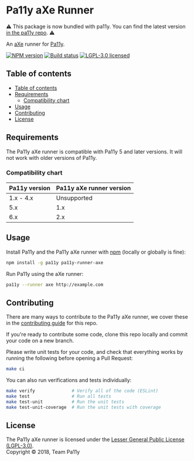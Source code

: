 # Pa11y aXe Runner

⚠️ This package is now bundled with pa11y. You can find the latest version [in the pa11y repo](https://github.com/pa11y/pa11y/blob/master/lib/runners/axe.js). ⚠️

An [aXe](https://www.axe-core.org/) runner for [Pa11y](https://github.com/pa11y/pa11y).

[![NPM version][shield-npm]][info-npm]
[![Build status][shield-build]][info-build]
[![LGPL-3.0 licensed][shield-license]][info-license]

## Table of contents

* [Table of contents](#table-of-contents)
* [Requirements](#requirements)
  * [Compatibility chart](#compatibility-chart)
* [Usage](#usage)
* [Contributing](#contributing)
* [License](#license)

## Requirements

The Pa11y aXe runner is compatible with Pa11y 5 and later versions. It will not work with older versions of Pa11y.

### Compatibility chart

| Pa11y version | Pa11y aXe runner version |
|---------------|----------------------------|
| 1.x - 4.x     | Unsupported                |
| 5.x           | 1.x                        |
| 6.x           | 2.x                        |

## Usage

Install Pa11y and the Pa11y aXe runner with [npm](https://www.npmjs.com/) (locally or globally is fine):

```sh
npm install -g pa11y pa11y-runner-axe
```

Run Pa11y using the aXe runner:

```sh
pa11y --runner axe http://example.com
```

## Contributing

There are many ways to contribute to the Pa11y aXe runner, we cover these in the [contributing guide](CONTRIBUTING.md) for this repo.

If you're ready to contribute some code, clone this repo locally and commit your code on a new branch.

Please write unit tests for your code, and check that everything works by running the following before opening a Pull Request:

```sh
make ci
```

You can also run verifications and tests individually:

```sh
make verify              # Verify all of the code (ESLint)
make test                # Run all tests
make test-unit           # Run the unit tests
make test-unit-coverage  # Run the unit tests with coverage
```

## License

The Pa11y aXe runner is licensed under the [Lesser General Public License (LGPL-3.0)][info-license].  
Copyright &copy; 2018, Team Pa11y

[info-license]: LICENSE
[info-npm]: https://www.npmjs.com/package/pa11y-runner-axe
[info-build]: https://github.com/pa11y/pa11y-runner-axe/actions/workflows/tests.yml/badge.svg
[shield-license]: https://img.shields.io/badge/license-LGPL%203.0-blue.svg
[shield-npm]: https://img.shields.io/npm/v/pa11y-runner-axe.svg
[shield-build]: https://img.shields.io/travis/pa11y/pa11y-runner-axe/master.svg
